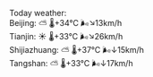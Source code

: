 Today weather:  
Beijing: ⛅️  🌡️+34°C 🌬️↘13km/h  
Tianjin: ☀️   🌡️+33°C 🌬️↘26km/h  
Shijiazhuang: ⛅️  🌡️+37°C 🌬️↓15km/h  
Tangshan: ⛅️  🌡️+33°C 🌬️↓17km/h  
